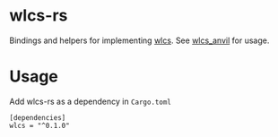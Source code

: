 # wlcs-rs

Bindings and helpers for implementing
[wlcs](https://github.com/MirServer/wlcs). See
[wlcs_anvil](https://github.com/Smithay/smithay/tree/master/wlcs_anvil) for
usage.

# Usage
Add wlcs-rs as a dependency in `Cargo.toml`
```
[dependencies]
wlcs = "^0.1.0"
```
